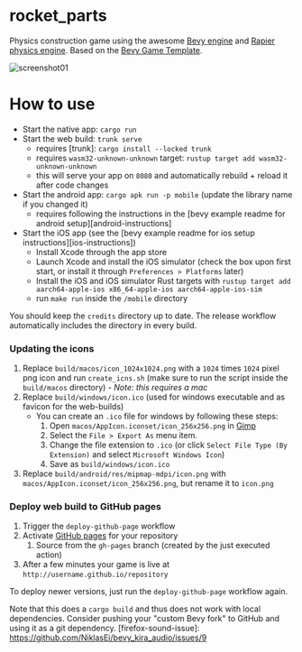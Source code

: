 # rocket_parts

Physics construction game using the awesome [Bevy engine](https://bevyengine.org/) and [Rapier physics engine](https://rapier.rs). Based on the [Bevy Game Template](https://github.com/NiklasEi/bevy_game_template).

![screenshot01](https://github.com/masonblier/rocket_parts/assets/677787/6e3c7d46-3128-4931-9488-4087ff2430e7)


# How to use
* Start the native app: `cargo run`
* Start the web build: `trunk serve`
    * requires [trunk]: `cargo install --locked trunk`
    * requires `wasm32-unknown-unknown` target: `rustup target add wasm32-unknown-unknown`
    * this will serve your app on `8080` and automatically rebuild + reload it after code changes
* Start the android app: `cargo apk run -p mobile` (update the library name if you changed it)
    * requires following the instructions in the [bevy example readme for android setup][android-instructions]
* Start the iOS app (see the [bevy example readme for ios setup instructions][ios-instructions])
    * Install Xcode through the app store
    * Launch Xcode and install the iOS simulator (check the box upon first start, or install it through `Preferences > Platforms` later)
    * Install the iOS and iOS simulator Rust targets with `rustup target add aarch64-apple-ios x86_64-apple-ios aarch64-apple-ios-sim`
    * run `make run` inside the `/mobile` directory

You should keep the `credits` directory up to date. The release workflow automatically includes the directory in every build.

### Updating the icons
 1. Replace `build/macos/icon_1024x1024.png` with a `1024` times `1024` pixel png icon and run `create_icns.sh` (make sure to run the script inside the `build/macos` directory) - _Note: this requires a mac_
 2. Replace `build/windows/icon.ico` (used for windows executable and as favicon for the web-builds)
    * You can create an `.ico` file for windows by following these steps:
       1. Open `macos/AppIcon.iconset/icon_256x256.png` in [Gimp](https://www.gimp.org/downloads/)
       2. Select the `File > Export As` menu item.
       3. Change the file extension to `.ico` (or click `Select File Type (By Extension)` and select `Microsoft Windows Icon`)
       4. Save as `build/windows/icon.ico`
 3. Replace `build/android/res/mipmap-mdpi/icon.png` with `macos/AppIcon.iconset/icon_256x256.png`, but rename it to `icon.png`

### Deploy web build to GitHub pages
 1. Trigger the `deploy-github-page` workflow
 2. Activate [GitHub pages](https://pages.github.com/) for your repository
     1. Source from the `gh-pages` branch (created by the just executed action)
 3. After a few minutes your game is live at `http://username.github.io/repository`

To deploy newer versions, just run the `deploy-github-page` workflow again.

Note that this does a `cargo build` and thus does not work with local dependencies. Consider pushing your "custom Bevy fork" to GitHub and using it as a git dependency.
[firefox-sound-issue]: https://github.com/NiklasEi/bevy_kira_audio/issues/9
